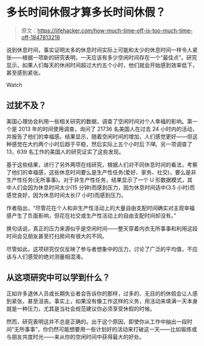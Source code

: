 # 多长时间休假才算多长时间休假？

> 原文：<https://lifehacker.com/how-much-time-off-is-too-much-time-off-1847813218>

说到休息时间，事实证明太多的休息时间实际上可能和太少的休息时间一样令人紧张——根据一项新的研究表明，一天应该有多少空闲时间存在一个“最佳点”。研究显示，如果人们每天的休闲时间超过大约五个小时，他们就会开始感到效率低下，甚至感到紧张。

Watch

## **过犹不及？**

美国心理协会利用一些相关研究的数据，调查了空闲时间对个人幸福的影响。第一个是 2013 年的时间使用调查，询问了 21736 名美国人在过去 24 小时内的活动，并报告了他们的幸福感。结果显示，随着空闲时间的增加，人们感觉更好——但这种感觉在大约两个小时后趋于平稳，然后实际上五个小时后*下降*。另一项调查了 13，639 名工作的美国人的研究证实了这些发现。

基于这些结果，进行了另外两项在线研究，根据人们对不同休息时间的看法，考察了他们的幸福感，这些休息时间要么是生产性任务(爱好、家务、社交)，要么是非生产性任务(无所事事)。对于非生产性任务，结果显示了一个 U 形数据模式，其中人们会因为休息时间太少(15 分钟)而感到压力，因为休息时间适中(3.5 小时)而感觉良好，因为休息时间太长(7 小时)而感到压力。

作者指出，“尽管花在个人和非生产性活动上的大量自由支配时间确实对主观幸福感产生了负面影响，但花在社交或生产性活动上的自由支配时间却没有。”

换句话说，真正的压力来源似乎是空闲时间——整天穿着内衣无所事事和利用这段时间会见朋友甚至打扫房间有很大的不同。

尽管如此，这项研究仅仅反映了参与者想象中的压力，讨论了广泛的平均值，不应该与人们感受的绝对测量相混淆。

## 从这项研究中可以学到什么？

正如许多退休人员或长期失业者会告诉你的那样，过多的、无目的的休假会让人感到紧张，甚至沮丧。事实上，如果没有像工作这样的义务，用活动来填满一天本身就是一种压力，尤其是当社会规范建议你必须享受休假的时候。

然而，研究表明这并不总是正确的。出于这个原因，即使你从工作中抽出一段时间“无所事事”，你仍然可能想要用一些计划好的活动来打破这一天——比如锻炼或与朋友共度时光——来从你的空闲时间中获得最大的好处。